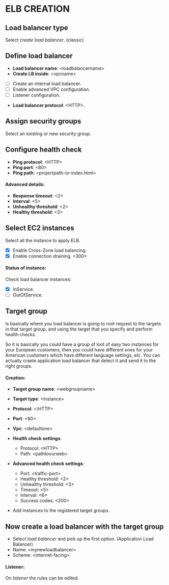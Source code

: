 # ELB CREATION
## Load balancer type

Select *create load balancer*. (classic)

## Define load balancer

- **Load balancer name**: \<loadbalancername\>
- **Create LB inside**: \<vpcname\>
- [ ] Create an internal load balancer.
- [ ] Enable advanced VPC configuration.
- [ ] Listener configuration.
- **Load balancer protocol**: \<HTTP\>.

## Assign security groups

Select an existing or new security group.

## Configure health check

- **Ping protocol**: \<HTTP\>
- **Ping port**: \<80\>
- **Ping path**: \<projectpath-or-index.html\>

#### Advanced details:

- **Response timeout**: \<2\>
- **Interval**: \<5\>
- **Unhealthy threshold**: \<2\>
- **Healthy threshold**: \<3\>

## Select EC2 instances

Select all the instance to apply ELB.

- [x] Enable Cross-Zone load balancing.
- [x] Enable connection draining. \<300\>

#### Status of instance:

Check load balancer instances:
- [x] InService.
- [ ] OutOfService.

## Target group

Is basically where you load balancer is going to root request to the targets in that target group, and using the target that you specify and perform health checks.

So it is basically you could have a group of loot of easy two instances for your European customers, then you could have different ones for your American customers which have different language settings, etc. You can actually craete application load balancer that detect it and send it to the right groups.

#### Creation:

- **Target group name**: \<webgroupname\>
- **Target type**: \<Instance\>
- **Protocol**: <\HTTP\>
- **Port**: \<80\>
- **Vpc**: \<defaultone\>

- **Health check settings**:
	- Protocol: \<HTTP\>
	- Path: \<pathtoourweb\>
- **Advanced health check settings**:
	- Port: \<traffic-port\>
	- Healthy threshold: \<2\>
	- Unhealthy threshold: \<3\>
	- Timeout: \<5\>
	- Interval: \<6\>
	- Success codes: \<200\>
- Add instances to the registered target groups.

## Now create a load balancer with the target group

- Select *load balancer* and pick up the first option. (Application Load Balancer)
- Name: \<mynewloadbalancer\>
- Scheme: \<internet-facing\>

#### Listener:

On *listener* the rules can be edited.